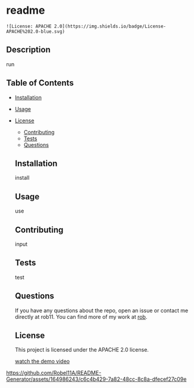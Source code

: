 # readme
    ![License: APACHE 2.0](https://img.shields.io/badge/License-APACHE%202.0-blue.svg)
  
  ## Description
  
  run
  
  ## Table of Contents
  
  * [Installation](#installation)
  * [Usage](#usage)
  
* [License](#license)

  * [Contributing](#contributing)
  * [Tests](#tests)
  * [Questions](#questions)
  
  ## Installation
  
  install
  
  ## Usage
  
  use
  
  ## Contributing
  
  input
  
  ## Tests
  
  test
  
  ## Questions
  
  If you have any questions about the repo, open an issue or contact me directly at rob11. You can find more of my work at [rob](https://github.com/rob/).
  
  ## License
  
  This project is licensed under the APACHE 2.0 license.
  
  [watch the demo video](./assets/New1readme.mov)


https://github.com/Robel11A/README-Generator/assets/164986243/c6c4b429-7a82-48cc-8c8a-dfecef27c09e


